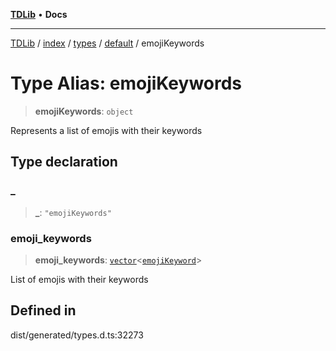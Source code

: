 [**TDLib**](../../../../../../README.md) • **Docs**

***

[TDLib](../../../../../../modules.md) / [index](../../../../../README.md) / [types](../../../README.md) / [default](../README.md) / emojiKeywords

# Type Alias: emojiKeywords

> **emojiKeywords**: `object`

Represents a list of emojis with their keywords

## Type declaration

### \_

> **\_**: `"emojiKeywords"`

### emoji\_keywords

> **emoji\_keywords**: [`vector`](vector.md)\<[`emojiKeyword`](emojiKeyword.md)\>

List of emojis with their keywords

## Defined in

dist/generated/types.d.ts:32273
